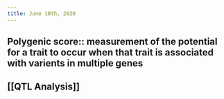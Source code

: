 ```yaml
---
title: June 10th, 2020
---
```


## Polygenic score:: measurement of the potential for a trait to occur when that trait is associated with varients in multiple genes

## [[QTL Analysis]]

## 
